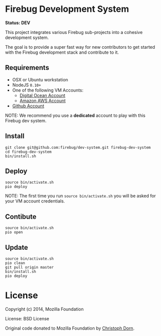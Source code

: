 Firebug Development System
==========================

**Status: DEV**

This project integrates various Firebug sub-projects into a cohesive development system.

The goal is to provide a super fast way for new contributors to get started with
the Firebug development stack and contribute to it.


Requirements
------------

  * OSX or Ubuntu workstation
  * NodeJS `0.10+`
  * One of the following VM Accounts:
	  * [Digital Ocean Account](http://digitalocean.com/)
	  * [Amazon AWS Account](http://aws.amazon.com/)
  * [Github Account](http://github.com)

NOTE: We recommend you use a **dedicated** account to play with this Firebug dev system.


Install
-------

	git clone git@github.com:firebug/dev-system.git firebug-dev-system
	cd firebug-dev-system
	bin/install.sh

Deploy
------

	source bin/activate.sh
	pio deploy

NOTE: The first time you run `source bin/activate.sh` you will be asked for your VM account credentials.

Contibute
---------

	source bin/activate.sh
	pio open	

Update
------

	source bin/activate.sh
	pio clean
	git pull origin master
	bin/install.sh
	pio deploy


License
=======

Copyright (c) 2014, Mozilla Foundation

License: BSD License

Original code donated to Mozilla Foundation by [Christoph Dorn](http://christophdorn.com).

